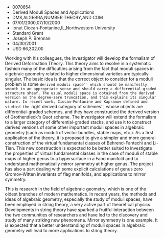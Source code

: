 
* 0070654
* Derived Moduli Spaces and Applications
* DMS,ALGEBRA,NUMBER THEORY,AND COM
* 07/01/2000,07/10/2000
* Ionut Ciocan-Fontanine,IL,Northwestern University
* Standard Grant
* Joseph P. Brennan
* 04/30/2001
* USD 66,302.00

Working with his colleagues, the investigator will develop the formalism of
Derived Deformation Theory. This theory aims to resolve in a systematic fashion
many of the difficulties arising from the fact that moduli spaces in algebraic
geometry related to higher dimensional varieties are typically singular. The
basic idea is that the correct object to consider for a moduli problem is some
``derived moduli space'' which should be manifestly smooth in an appropriate
sense and should carry a differential-graded structure sheaf. The usual moduli
space is obtained from the derived version as the degree-zero truncation, and
this explains its singular nature. In recent work, Ciocan-Fontanine and Kapranov
defined and studied the ``right derived category of schemes'', whose objects are
differential-graded schemes, and they have constructed the derived version of
Grothendieck's Quot scheme. The investigator will extend the formalism to a
larger category of differential-graded stacks, and use it to construct derived
versions of some other important moduli spaces in algebraic geometry (such as
moduli of vector bundles, stable maps, etc.). As a first application of the
theory, it is proposed to give a simpler and more general construction of the
virtual fundamental classes of Behrend-Fantechi and Li-Tian. This new
construction is expected to be better suited to investigate the properties of
virtual fundamental classes in the case of moduli of stable maps of higher genus
to a hypersurface in a Fano manifold and to understand mathematically mirror
symmetry at higher genus. The project has also a part dealing with some explicit
calculations of genus zero Gromov-Witten invariants of flag manifolds, and
applications to mirror symmetry.

This is research in the field of algebraic geometry, which is one of the oldest
branches of modern mathematics. In recent years, the methods and ideas of
algebraic geometry, especially the study of moduli spaces, have been employed in
string theory, a very active part of theoretical physics. Developments in string
theory have sparked a fruitful interaction between the two communities of
researchers and have led to the discovery and study of many striking new
phenomena. Mirror symmetry is one example. It is expected that a better
understanding of moduli spaces in algebraic geometry will lead to more
applications to string theory.
